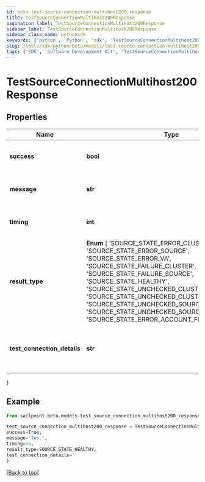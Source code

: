```yaml
---
id: beta-test-source-connection-multihost200-response
title: TestSourceConnectionMultihost200Response
pagination_label: TestSourceConnectionMultihost200Response
sidebar_label: TestSourceConnectionMultihost200Response
sidebar_class_name: pythonsdk
keywords: ['python', 'Python', 'sdk', 'TestSourceConnectionMultihost200Response', 'BetaTestSourceConnectionMultihost200Response'] 
slug: /tools/sdk/python/beta/models/test-source-connection-multihost200-response
tags: ['SDK', 'Software Development Kit', 'TestSourceConnectionMultihost200Response', 'BetaTestSourceConnectionMultihost200Response']
---
```


# TestSourceConnectionMultihost200Response


## Properties

Name | Type | Description | Notes
------------ | ------------- | ------------- | -------------
**success** | **bool** | Source's test connection status. | [optional] 
**message** | **str** | Source's test connection message. | [optional] 
**timing** | **int** | Source's test connection timing. | [optional] 
**result_type** |  **Enum** [  'SOURCE_STATE_ERROR_CLUSTER',    'SOURCE_STATE_ERROR_SOURCE',    'SOURCE_STATE_ERROR_VA',    'SOURCE_STATE_FAILURE_CLUSTER',    'SOURCE_STATE_FAILURE_SOURCE',    'SOURCE_STATE_HEALTHY',    'SOURCE_STATE_UNCHECKED_CLUSTER',    'SOURCE_STATE_UNCHECKED_CLUSTER_NO_SOURCES',    'SOURCE_STATE_UNCHECKED_SOURCE',    'SOURCE_STATE_UNCHECKED_SOURCE_NO_ACCOUNTS',    'SOURCE_STATE_ERROR_ACCOUNT_FILE_IMPORT' ] | Source's human-readable result type. | [optional] 
**test_connection_details** | **str** | Source's human-readable test connection details. | [optional] 
}

## Example

```python
from sailpoint.beta.models.test_source_connection_multihost200_response import TestSourceConnectionMultihost200Response

test_source_connection_multihost200_response = TestSourceConnectionMultihost200Response(
success=True,
message='Tes.',
timing=56,
result_type=SOURCE_STATE_HEALTHY,
test_connection_details=''
)

```
[[Back to top]](#) 

